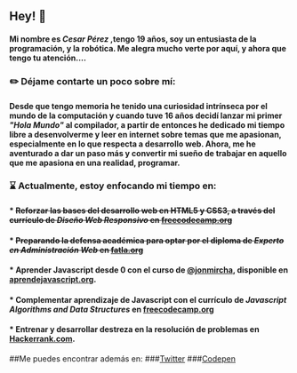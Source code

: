 ## Hey! 👋
#### Mi nombre es *Cesar Pérez*  ,tengo 19 años, soy un entusiasta de la programación, y la robótica. Me alegra mucho verte por aquí, y ahora que tengo tu atención....

###  :pencil2: Déjame contarte un poco sobre mí:

#### Desde que tengo memoria he tenido una curiosidad intrínseca por el mundo de la computación y cuando tuve 16 años decidí lanzar mi primer *"Hola Mundo"*  al compilador, a partir de entonces he dedicado mi tiempo libre a desenvolverme y leer en internet sobre temas que me apasionan, especialmente en lo que respecta a desarrollo web. Ahora, me he aventurado a dar un paso más y convertir mi sueño de trabajar en aquello que me apasiona en una realidad, programar.

### :hourglass: Actualmente, estoy enfocando mi tiempo en:
 
#### * ~~Reforzar las bases del desarrollo web en HTML5 y CSS3, a través del currículo de *Diseño Web Responsivo* en [freecodecamp.org](http://freecodecamp.org)~~
#### * ~~Preparando la defensa académica para optar por el diploma de *Experto en Administración Web* en [fatla.org](http://fatla.org)~~
#### * Aprender Javascript desde 0 con el curso de [@jonmircha](https://github.com/jonmircha), disponible en [aprendejavascript.org](https://aprendejavascript.org/).
#### * Complementar aprendizaje de Javascript con el currículo de *Javascript Algorithms and Data Structures* en [freecodecamp.org](http://freecodecamp.org)
#### * Entrenar y desarrollar destreza en la resolución de problemas en [Hackerrank.com](https://www.hackerrank.com/cesaraugp).


##Me puedes encontrar además en:
###[Twitter](https://twitter.com/cesaraugp)
###[Codepen](https://codepen.io/cesaraugp "codepen.io/cesaraugp")

<!--
**Cesaraugp/cesaraugp** is a ✨ _special_ ✨ repository because its `README.md` (this file) appears on your GitHub profile.
#### * Proyectos personales.
#### * Snippets de Javascript que encuentre Retadores/Interesantes.
#### * Enunciado y resolución de ejercicios de C++. 
 
Here are some ideas to get you started:

- 🔭 I’m currently working on ...
- 🌱 I’m currently learning ...
- 👯 I’m looking to collaborate on ...
- 🤔 I’m looking for help with ...
- 💬 Ask me about ...
- 📫 How to reach me: ...
- 😄 Pronouns: ...
- ⚡ Fun fact: ...
-->
